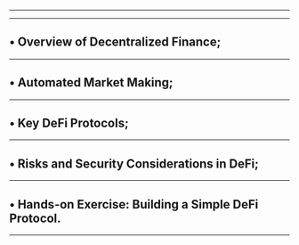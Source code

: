 
---------------------------------------------------------------------------
---------------------------------------------------------------------------
• Overview of Decentralized Finance;
---------------------------------------------------------------------------
---------------------------------------------------------------------------
• Automated Market Making;
---------------------------------------------------------------------------
---------------------------------------------------------------------------
• Key DeFi Protocols;
---------------------------------------------------------------------------
---------------------------------------------------------------------------
• Risks and Security Considerations in DeFi;
---------------------------------------------------------------------------
---------------------------------------------------------------------------
• Hands-on Exercise: Building a Simple DeFi Protocol.
---------------------------------------------------------------------------
---------------------------------------------------------------------------
